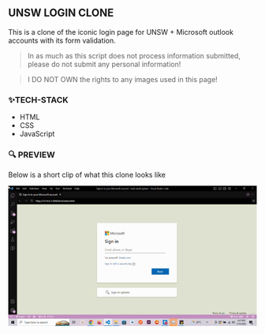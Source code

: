 ## UNSW LOGIN CLONE

This is a clone of the iconic login page for UNSW + Microsoft outlook accounts with its form validation.

> In as much as this script does not process information submitted, please do not submit any personal information!

> I DO NOT OWN the rights to any images used in this page!
### ✨TECH-STACK

- HTML
- CSS
- JavaScript
  
### 🔍 PREVIEW

Below is a short clip of what this clone looks like

<img src="assets/preview.gif" alt="preview" />